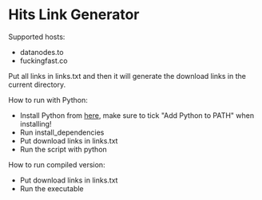 # Hits Link Generator

Supported hosts:
- datanodes.to
- fuckingfast.co

Put all links in links.txt and then it will generate the download links in the current directory.

How to run with Python:
- Install Python from [here](https://www.python.org/downloads/), make sure to tick "Add Python to PATH" when installing!
- Run install_dependencies
- Put download links in links.txt
- Run the script with python

How to run compiled version:
- Put download links in links.txt
- Run the executable
